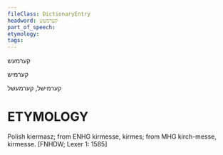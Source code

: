 ```yaml
---
fileClass: DictionaryEntry
headword: קערמעש
part_of_speech: 
etymology: 
tags: 
---
```

קערמעש

קערמיש

קערמישל, קערמעשל

ETYMOLOGY
===========
Polish kiermasz; from ENHG kirmesse, kirmes; from MHG kirch-messe, kirmesse.
[FNHDW; Lexer 1: 1585]